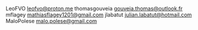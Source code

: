 LeoFVO <leofvo@proton.me>
thomasgouveia <gouveia.thomas@outlook.fr>
mflagey <mathiasflagey1201@gmail.com>
jlabatut <julian.labatut@hotmail.com>
MaloPolese <malo.polese@gmail.com>
